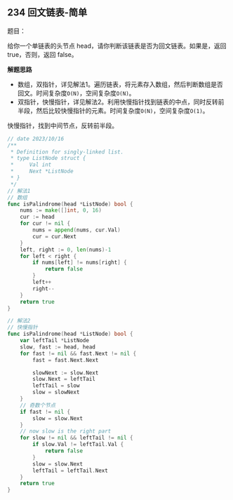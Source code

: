 ## 234 回文链表-简单

题目：

给你一个单链表的头节点 head，请你判断该链表是否为回文链表。如果是，返回 true，否则，返回 false。



**解题思路**

- 数组，双指针，详见解法1。遍历链表，将元素存入数组，然后判断数组是否回文。时间复杂度`O(N)`，空间复杂度`O(N)`。
- 双指针，快慢指针，详见解法2。利用快慢指针找到链表的中点，同时反转前半段，然后比较快慢指针的元素。时间复杂度`O(N)`，空间复杂度`O(1)`。

快慢指针，找到中间节点，反转前半段。

```go
// date 2023/10/16
/**
 * Definition for singly-linked list.
 * type ListNode struct {
 *     Val int
 *     Next *ListNode
 * }
 */
// 解法1
// 数组
func isPalindrome(head *ListNode) bool {
    nums := make([]int, 0, 16)
    cur := head
    for cur != nil {
        nums = append(nums, cur.Val)
        cur = cur.Next
    }
    left, right := 0, len(nums)-1
    for left < right {
        if nums[left] != nums[right] {
            return false
        }
        left++
        right--
    }
    return true
}

// 解法2
// 快慢指针
func isPalindrome(head *ListNode) bool {
    var leftTail *ListNode
    slow, fast := head, head
    for fast != nil && fast.Next != nil {
        fast = fast.Next.Next

        slowNext := slow.Next
        slow.Next = leftTail
        leftTail = slow
        slow = slowNext
    }
    // 奇数个节点
    if fast != nil {
        slow = slow.Next
    }
    // now slow is the right part
    for slow != nil && leftTail != nil {
        if slow.Val != leftTail.Val {
            return false
        }
        slow = slow.Next
        leftTail = leftTail.Next
    }
    return true
}
```

